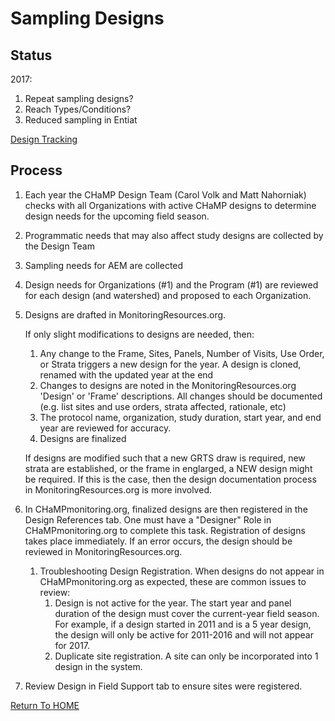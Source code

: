# Sampling Designs

## Status

2017:

1. Repeat sampling designs? 
2. Reach Types/Conditions?
3. Reduced sampling in Entiat



[Design Tracking](https://docs.google.com/spreadsheets/d/1FdUHUPBIRm5FxJNf6RY84oyeMKRgcwPNWDX1B3NQ6Vw/edit?usp=sharing_)



## Process

1. Each year the CHaMP Design Team (Carol Volk and Matt Nahorniak) checks with all Organizations with active CHaMP designs to determine design needs for the upcoming field season.

2. Programmatic needs that may also affect study designs are collected by the Design Team

3. Sampling needs for AEM are collected

4. Design needs for Organizations (#1) and the Program (#1) are reviewed for each design (and watershed) and proposed to each Organization.

5. Designs are drafted in MonitoringResources.org.  

   If only slight modifications to designs are needed, then:

   1. Any change to the Frame, Sites, Panels, Number of Visits, Use Order, or Strata triggers a new design for the year.  A design is cloned, renamed with the updated year at the end
   2. Changes to designs are noted in the MonitoringResources.org 'Design' or 'Frame' descriptions.  All changes should be documented (e.g. list sites and use orders, strata affected, rationale, etc) 
   3. The protocol name, organization, study duration, start year, and end year are reviewed for accuracy.
   4. Designs are finalized

   If designs are modified such that a new GRTS draw is required, new strata are established, or the frame in englarged, a NEW design might be required.  If this is the case, then the design documentation process in MonitoringResources.org is more involved.

6. In CHaMPmonitoring.org, finalized designs are then registered in the Design References tab.  One must have a "Designer" Role in CHaMPmonitoring.org to complete this task.  Registration of designs takes place immediately.  If an error occurs, the design should be reviewed in MonitoringResources.org. 

   1. Troubleshooting Design Registration. When designs do not appear in CHaMPmonitoring.org as expected, these are common issues to review:
      1. Design is not active for the year. The start year and panel duration of the design must cover the current-year field season.  For example, if a design started in 2011 and is a 5 year design, the design will only be active for 2011-2016 and will not appear for 2017.
      2. Duplicate site registration.  A site can only be incorporated into 1 design in the system.


1. Review Design in Field Support tab to ensure sites were registered.



[Return To HOME](README.md)


 
